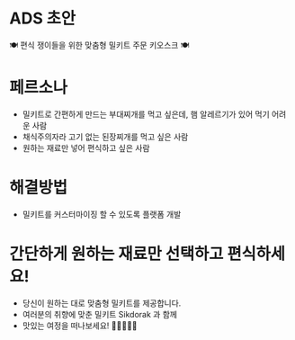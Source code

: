 # ADS 초안
  🍽 편식 쟁이들을 위한 맞춤형 밀키트 주문 키오스크 🍽

# 페르소나
- 밀키트로 간편하게 만드는 부대찌개를 먹고 싶은데, 햄 알레르기가 있어 먹기 어려운 사람
- 채식주의자라 고기 없는 된장찌개를 먹고 싶은 사람
- 원하는 재료만 넣어 편식하고 싶은 사람

# 해결방법 
- 밀키트를 커스터마이징 할 수 있도록 플랫폼 개발

# 간단하게 원하는 재료만 선택하고 편식하세요! 
- 당신이 원하는 대로 맞춤형 밀키트를 제공합니다.
- 여러분의 취향에 맞춘 밀키트 Sikdorak 과 함께 
- 맛있는 여정을 떠나보세요! 🥬🌽🥓🥘🍱
